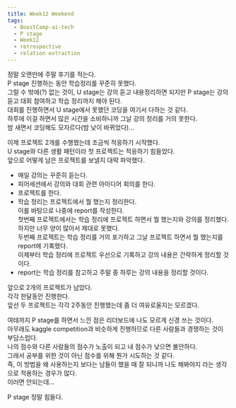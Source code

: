 ```yaml
---
title: Week12 Weekend
tags:
  - BoostCamp-ai-tech
  - P stage
  - Week12
  - retrospective
  - relation extraction
---
```


정말 오랜만에 주말 후기를 적는다.  
P stage 진행하는 동안 학습정리를 꾸준히 못했다.  
그럴 수 밖에(?) 없는 것이, U stage는 강의 듣고 내용정리하면 되지만 P stage는 강의 듣고 대회 참여하고 학습 정리까지 해야 된다.  
대회를 진행하면서 U stage에서 못했던 코딩을 여기서 다하는 것 같다.  
하루에 이걸 하면서 많은 시간을 소비하니까 그날 강의 정리를 거의 못한다.  
밤 새면서 코딩해도 모자르다(밤 낮이 바뀌었다)...  

이제 프로젝트 2개를 수행했는데 조금씩 적응하기 시작했다.  
U stage와 다른 생활 패턴이라 첫 프로젝트는 적응하기 힘들었다.  
앞으로 어떻게 남은 프로젝트를 보낼지 대략 파악했다.  
- 매일 강의는 꾸준히 듣는다.  
- 피어세션에서 강의와 대회 관련 아이디어 회의를 한다.  
- 프로젝트를 한다.
- 학습 정리는 프로젝트에서 뭘 했는지 정리한다.  
이를 바탕으로 나중에 report를 작성한다.  
첫번째 프로젝트에서는 학습 정리에 프로젝트 하면서 뭘 했는지와 강의를 정리했다.  
하지만 너무 양이 많아서 제대로 못했다.  
두번째 프로젝트는 학습 정리를 거의 포기하고 그날 프로젝트 하면서 뭘 했는지를 report에 기록했다.  
이제부터 학습 정리에 프로젝트 우선으로 기록하고 강의 내용은 간략하게 정리할 것이다.  
- report는 학습 정리를 참고하고 주말 중 하루는 강의 내용을 정리할 것이다.

앞으로 2개의 프로젝트가 남았다.  
각각 한달동안 진행한다.  
앞선 두 프로젝트는 각각 2주동안 진행했는데 좀 더 여유로울지는 모르겠다.  

여태까지 P stage를 하면서 느낀 점은 리더보드에 나도 모르게 신경 쓰는 것이다.  
아무래도 kaggle competition과 비슷하게 진행하므로 다른 사람들과 경쟁하는 것이 부담스럽다.  
나의 점수와 다른 사람들의 점수가 노출이 되고 내 점수가 낮으면 불안하다.  
그래서 공부를 위한 것이 아닌 점수를 위해 뭔가 시도하는 것 같다.  
즉, 이 방법을 왜 사용하는지 보다는 남들이 했을 때 잘 되니까 나도 해봐야지 라는 생각으로 적용하는 경우가 많다.  
이러면 안되는데...  

P stage 정말 힘들다.  
